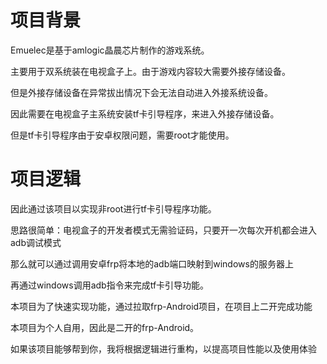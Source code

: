 # 项目背景
Emuelec是基于amlogic晶晨芯片制作的游戏系统。

主要用于双系统装在电视盒子上。由于游戏内容较大需要外接存储设备。

但是外接存储设备在异常拔出情况下会无法自动进入外接系统设备。

因此需要在电视盒子主系统安装tf卡引导程序，来进入外接存储设备。

但是tf卡引导程序由于安卓权限问题，需要root才能使用。

# 项目逻辑
因此通过该项目以实现非root进行tf卡引导程序功能。

思路很简单：电视盒子的开发者模式无需验证码，只要开一次每次开机都会进入adb调试模式

那么就可以通过调用安卓frp将本地的adb端口映射到windows的服务器上

再通过windows调用adb指令来完成tf卡引导功能。

本项目为了快速实现功能，通过拉取frp-Android项目，在项目上二开完成功能

本项目为个人自用，因此是二开的frp-Android。

如果该项目能够帮到你，我将根据逻辑进行重构，以提高项目性能以及使用体验


